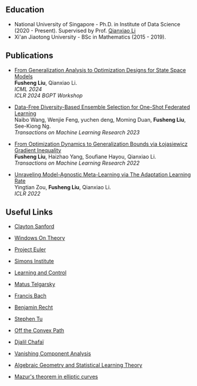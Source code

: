## Education
- National University of Singapore - Ph.D. in Institute of Data Science (2020 - Present). Supervised by Prof. [Qianxiao Li](https://blog.nus.edu.sg/qianxiaoli/)
- Xi'an Jiaotong University - BSc in Mathematics (2015 - 2019). 


## Publications

- [From Generalization Analysis to Optimization Designs for State Space Models](http://arxiv.org/abs/2405.02670)\
  **Fusheng Liu**, Qianxiao Li. \
  *ICML 2024* \
  *ICLR 2024 BGPT Workshop*

- [Data-Free Diversity-Based Ensemble Selection for One-Shot Federated Learning](https://openreview.net/pdf?id=ORMlg4g3mG)\
  Naibo Wang, Wenjie Feng, yuchen deng, Moming Duan, **Fusheng Liu**, See-Kiong Ng. \
  *Transactions on Machine Learning Research 2023*

- [From Optimization Dynamics to Generalization Bounds via Łojasiewicz Gradient Inequality](https://openreview.net/pdf?id=mW6nD3567x)\
  **Fusheng Liu**, Haizhao Yang, Soufiane Hayou, Qianxiao Li. \
  *Transactions on Machine Learning Research 2022*

- [Unraveling Model-Agnostic Meta-Learning via The Adaptation Learning Rate](https://openreview.net/pdf?id=3rULBvOJ8D2)\
  Yingtian Zou, **Fusheng Liu**, Qianxiao Li. \
  *ICLR 2022*


## Useful Links
- [Clayton Sanford](http://blog.claytonsanford.com)

- [Windows On Theory](https://windowsontheory.org)

- [Project Euler](https://projecteuler.net)

- [Simons Institute](https://simons.berkeley.edu/workshop-symposia#nav-past)

- [Learning and Control](https://nikolaimatni.github.io/courses/ese680-fall2019/index.html)

- [Matus Telgarsky](https://mjt.cs.illinois.edu/dlt/index.pdf)

- [Francis Bach](https://francisbach.com/)

- [Benjamin Recht](https://www.argmin.net)

- [Stephen Tu](https://stephentu.github.io/blog/)

- [Off the Convex Path](https://www.offconvex.org)

- [Djalil Chafaï](http://djalil.chafai.net/blog/)

- [Vanishing Component Analysis](http://proceedings.mlr.press/v28/livni13.pdf)

- [Algebraic Geometry and Statistical Learning Theory](http://watanabe-www.math.dis.titech.ac.jp/users/swatanab/ag-slt.html)

- [Mazur's theorem in elliptic curves](http://www-personal.umich.edu/~asnowden/teaching/2013/679/)
